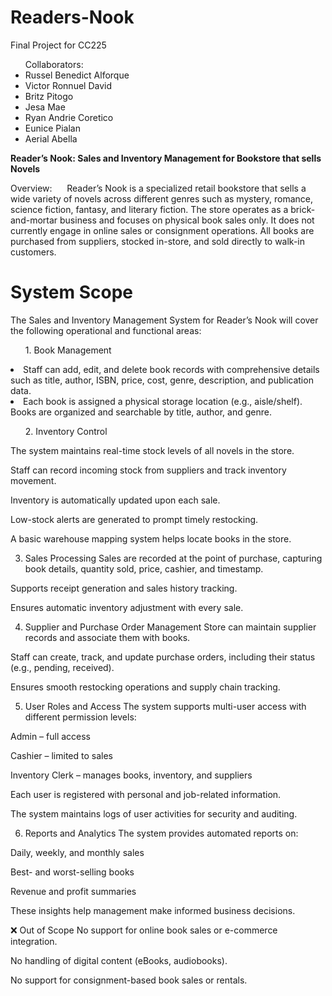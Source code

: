 # Readers-Nook
Final Project for CC225

<ul>Collaborators:
  <li>Russel Benedict Alforque </li>
  <li>Victor Ronnuel David</li>
  <li>Britz Pitogo</li>
  <li>Jesa Mae </li>
  <li>Ryan Andrie Coretico</li>
  <li>Eunice Pialan</li>
  <li>Aerial Abella</li>
</ul>
<b>Reader’s Nook: Sales and Inventory Management for Bookstore that sells Novels</b>

Overview:
&nbsp; &nbsp; &nbsp;Reader’s Nook is a specialized retail bookstore that sells a wide variety of novels across different genres such as mystery, romance, science fiction, fantasy, and literary fiction. The store operates as a brick-and-mortar business and focuses on physical book sales only. It does not currently engage in online sales or consignment operations. All books are purchased from suppliers, stocked in-store, and sold directly to walk-in customers.

<h1>System Scope</h1>
The Sales and Inventory Management System for Reader’s Nook will cover the following operational and functional areas:

<ul>1. Book Management</ul>
<li>Staff can add, edit, and delete book records with comprehensive details such as title, author, ISBN, price, cost, genre, description, and publication data.</li>
<li>Each book is assigned a physical storage location (e.g., aisle/shelf).</li>
Books are organized and searchable by title, author, and genre.</li>

<ul>2. Inventory Control</ul>
The system maintains real-time stock levels of all novels in the store.</li>


Staff can record incoming stock from suppliers and track inventory movement.


Inventory is automatically updated upon each sale.


Low-stock alerts are generated to prompt timely restocking.


A basic warehouse mapping system helps locate books in the store.



3. Sales Processing
Sales are recorded at the point of purchase, capturing book details, quantity sold, price, cashier, and timestamp.


Supports receipt generation and sales history tracking.


Ensures automatic inventory adjustment with every sale.



4. Supplier and Purchase Order Management
Store can maintain supplier records and associate them with books.


Staff can create, track, and update purchase orders, including their status (e.g., pending, received).


Ensures smooth restocking operations and supply chain tracking.



5. User Roles and Access
The system supports multi-user access with different permission levels:


Admin – full access


Cashier – limited to sales


Inventory Clerk – manages books, inventory, and suppliers


Each user is registered with personal and job-related information.


The system maintains logs of user activities for security and auditing.



6. Reports and Analytics
The system provides automated reports on:


Daily, weekly, and monthly sales


Best- and worst-selling books


Revenue and profit summaries


These insights help management make informed business decisions.



❌ Out of Scope
No support for online book sales or e-commerce integration.


No handling of digital content (eBooks, audiobooks).


No support for consignment-based book sales or rentals.
